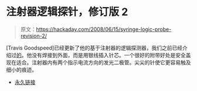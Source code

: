 # 注射器逻辑探针，修订版 2

> 原文：<https://hackaday.com/2008/06/15/syringe-logic-probe-revision-2/>

[Travis Goodspeed]已经更新了他的基于注射器的逻辑探测器，我们之前已经介绍过[的](http://www.hackaday.com/2008/05/15/syringe-logic-probe/)。他没有焊接到外面，而是用银线插入针芯。一个很好的附带好处是安全盖现在适合。注射器内有两个指示电流方向的发光二极管。尖尖的针使它更容易触及细小的痕迹。

*   [永久链接](http://travisgoodspeed.blogspot.com/2008/06/syringe-logic-probe-revision-2.html)
